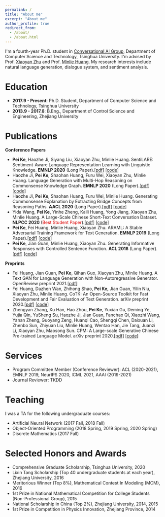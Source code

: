 ```yaml
---
permalink: /
title: "About me"
excerpt: "About me"
author_profile: true
redirect_from: 
  - /about/
  - /about.html
---
```


I'm a fourth-year Ph.D. student in [Conversational AI Group](http://coai.cs.tsinghua.edu.cn/), Department of Computer Science and Technology, Tsinghua University. I'm advised by Prof. [Xiaoyan Zhu](http://www.cs.tsinghua.edu.cn/publish/csen/4623/2010/20101224201854354286982/20101224201854354286982_.html) and Prof. [Minlie Huang](http://coai.cs.tsinghua.edu.cn/hml). My research interests include natural language generation, dialogue system, and sentiment analysis.



Education
======
- **2017.9 - Present**:  Ph.D. Student, Department of Computer Science and Technology, Tsinghua University
- **2013.9 - 2017.6**: B.Eng., Department of Control Science and Engineering, Zhejiang University

  

Publications
======
**Conference Papers**

- **Pei Ke**, Haozhe Ji, Siyang Liu, Xiaoyan Zhu, Minlie Huang. SentiLARE: Sentiment-Aware Language Representation Learning with Linguistic Knowledge. **EMNLP 2020** (Long Paper).[[pdf]](https://www.aclweb.org/anthology/2020.emnlp-main.567/) [[code]](https://github.com/thu-coai/SentiLARE)
- Haozhe Ji, **Pei Ke**, Shaohan Huang, Furu Wei, Xiaoyan Zhu, Minlie Huang. Language Generation with Multi-Hop Reasoning on Commonsense Knowledge Graph. **EMNLP 2020** (Long Paper).[[pdf]](https://www.aclweb.org/anthology/2020.emnlp-main.54/) [[code]](https://github.com/cdjhz/multigen)
- Haozhe Ji, **Pei Ke**, Shaohan Huang, Furu Wei, Minlie Huang. Generating Commonsense Explanation by Extracting Bridge Concepts from Reasoning Paths. **AACL 2020** (Long Paper).[[pdf]](https://www.aclweb.org/anthology/2020.aacl-main.28/) [[code]](https://github.com/cdjhz/CommExpGen)
- Yida Wang, **Pei Ke**, Yinhe Zheng, Kaili Huang, Yong Jiang, Xiaoyan Zhu, Minlie Huang. A Large-Scale Chinese Short-Text Conversation Dataset. **NLPCC 2020** (<font color="#dd0000">Best Student Paper</font>).[[pdf]](https://arxiv.org/abs/2008.03946) [[code]](https://github.com/thu-coai/CDial-GPT)
- **Pei Ke**, Fei Huang, Minlie Huang, Xiaoyan Zhu. ARAML: A Stable Adversarial Training Framework for Text Generation. **EMNLP 2019** (Long Paper).[[pdf]](https://www.aclweb.org/anthology/D19-1436/) [[code]](https://github.com/kepei1106/ARAML)
- **Pei Ke**, Jian Guan, Minlie Huang, Xiaoyan Zhu. Generating Informative Responses with Controlled Sentence Function. **ACL 2018** (Long Paper).[[pdf]](https://www.aclweb.org/anthology/P18-1139/) [[code]](https://github.com/kepei1106/SentenceFunction)

**Preprints**

- Fei Huang, Jian Guan, **Pei Ke**, Qihan Guo, Xiaoyan Zhu, Minlie Huang. A Text GAN for Language Generation with Non-Autoregressive Generator. OpenReview preprint 2021.[[pdf]](https://openreview.net/forum?id=wOI9hqkvu_)
- Fei Huang, Dazhen Wan, Zhihong Shao, **Pei Ke**, Jian Guan, Yilin Niu, Xiaoyan Zhu, Minlie Huang. CoTK: An Open-Source Toolkit for Fast Development and Fair Evaluation of Text Generation. arXiv preprint 2020.[[pdf]](https://arxiv.org/abs/2002.00583) [[code]](https://github.com/thu-coai/cotk)
- Zhengyan Zhang, Xu Han, Hao Zhou, **Pei Ke**, Yuxian Gu, Deming Ye, Yujia Qin, YuSheng Su, Haozhe Ji, Jian Guan, Fanchao Qi, Xiaozhi Wang, Yanan Zheng, Guoyang Zeng, Huanqi Cao, Shengqi Chen, Daixuan Li, Zhenbo Sun, Zhiyuan Liu, Minlie Huang, Wentao Han, Jie Tang, Juanzi Li, Xiaoyan Zhu, Maosong Sun. CPM: A Large-scale Generative Chinese Pre-trained Language Model. arXiv preprint 2020.[[pdf]](https://arxiv.org/abs/2012.00413) [[code]](https://github.com/TsinghuaAI/CPM-Generate)

  

Services
======
- Program Committee Member (Conference Reviewer): ACL (2020-2021), EMNLP 2019, NeurIPS 2020, ICML 2021, AAAI (2019-2021)
- Journal Reviewer: TKDD

  

Teaching
======

I was a TA for the following undergraduate courses:
- Artificial Neural Network (2017 Fall, 2018 Fall)
- Object-Oriented Programming (2018 Spring, 2019 Spring, 2020 Spring)
- Discrete Mathematics (2017 Fall)

  

Selected Honors and Awards
======

- Comprehensive Graduate Scholarship, Tsinghua University, 2020
- Lixin Tang Scholarship (Top 40 undergraduate students at each year), Zhejiang University, 2016
- Meritorious Winner (Top 8%), Mathematical Contest In Modeling (MCM), 2016
- 1st Prize in National Mathematical Competition for College Students (Non-Professional Group), 2015
- National Scholarship in China (Top 2%), Zhejiang University, 2014, 2015
- 1st Prize in Competition in Physics Innovation, Zhejiang Province, 2014

